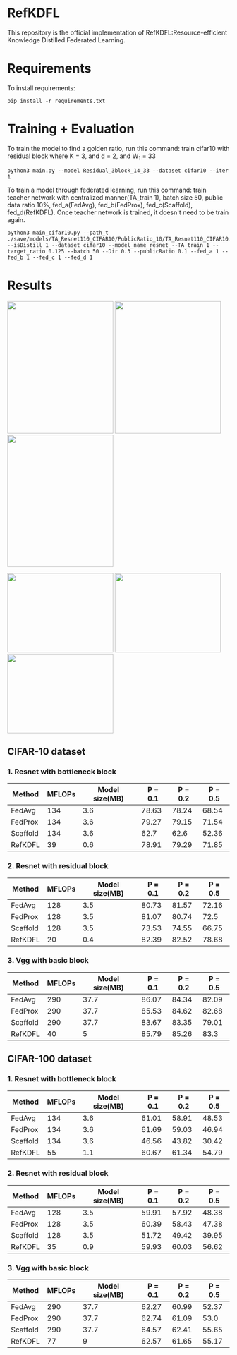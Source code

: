 # RefKDFL
This repository is the official implementation of RefKDFL:Resource-efficient Knowledge Distilled Federated Learning.

# Requirements
To install requirements:

```setup
pip install -r requirements.txt
```

# Training + Evaluation

To train the model to find a golden ratio, run this command: train cifar10 with residual block where K = 3, and d = 2, and W<sub>1</sub> = 33
```train model
python3 main.py --model Residual_3block_14_33 --dataset cifar10 --iter 1
```

To train a model through federated learning, run this command: train teacher network with centralized manner(TA_train 1), batch size 50, public data ratio 10%, fed_a(FedAvg), fed_b(FedProx), fed_c(Scaffold), fed_d(RefKDFL). Once teacher network is trained, it doesn't need to be train again.
```train FL
python3 main_cifar10.py --path_t ./save/models/TA_Resnet110_CIFAR10/PublicRatio_10/TA_Resnet110_CIFAR10.pth --isDistill 1 --dataset cifar10 --model_name resnet --TA_train 1 --target_ratio 0.125 --batch 50 --Dir 0.3 --publicRatio 0.1 --fed_a 1 --fed_b 1 --fed_c 1 --fed_d 1
```

# Results
<p float="left">
<img src="https://user-images.githubusercontent.com/91996704/236240591-65b5f062-796b-4261-878a-0e28ff89d714.PNG" width="240" height="300">
<img src="https://user-images.githubusercontent.com/91996704/236240614-d84af1d3-931f-4d9b-99fe-5219be0e4655.PNG" width="240" height="300">
<img src="https://user-images.githubusercontent.com/91996704/236240486-75d63bc3-941c-495a-b5c5-bbb7fa4e4941.PNG" width="240" height="300">
</p>

<p float="left">
<img src="https://user-images.githubusercontent.com/91996704/236241012-ff19a62b-44dd-4220-951c-2a489c22c3d8.PNG" width="240" height="180">
<img src="https://user-images.githubusercontent.com/91996704/236241056-e0cd8a20-0bfd-43b4-b3b0-8e6620cca393.PNG" width="240" height="180">
<img src="https://user-images.githubusercontent.com/91996704/236241092-d887c037-946f-4240-954b-282acf83241b.PNG" width="240" height="180">
</p>

## CIFAR-10 dataset
### 1. Resnet with bottleneck block
| Method   | MFLOPs  | Model size(MB) |P = 0.1 |P = 0.2 | P = 0.5| 
| ---------|-------- | -------------- |------- |------- |------- |
| FedAvg   |  134    |      3.6       |  78.63 |  78.24 |  68.54 |
| FedProx  |  134    |      3.6       |  79.27 |  79.15 |  71.54 |
| Scaffold |  134    |      3.6       |  62.7  |  62.6  |  52.36 |
| RefKDFL  |   39    |      0.6       |  78.91 |  79.29 |  71.85 |

### 2. Resnet with residual block
| Method   | MFLOPs  | Model size(MB) |P = 0.1 |P = 0.2 | P = 0.5| 
| ---------|-------- | -------------- |------- |------- |------- |
| FedAvg   |  128    |      3.5       |  80.73 |  81.57 |  72.16 |
| FedProx  |  128    |      3.5       |  81.07 |  80.74 |  72.5  |
| Scaffold |  128    |      3.5       |  73.53 |  74.55 |  66.75 |
| RefKDFL  |   20    |      0.4       |  82.39 |  82.52 |  78.68 |

### 3. Vgg with basic block
| Method   | MFLOPs  | Model size(MB) |P = 0.1 |P = 0.2 | P = 0.5| 
| ---------|-------- | -------------- |------- |------- |------- |
| FedAvg   |  290    |      37.7      |  86.07 |  84.34 |  82.09 |
| FedProx  |  290    |      37.7      |  85.53 |  84.62 |  82.68 |
| Scaffold |  290    |      37.7      |  83.67 |  83.35 |  79.01 |
| RefKDFL  |   40    |      5         |  85.79 |  85.26 |  83.3  |


## CIFAR-100 dataset
### 1. Resnet with bottleneck block
| Method   | MFLOPs  | Model size(MB) |P = 0.1 |P = 0.2 | P = 0.5| 
| ---------|-------- | -------------- |------- |------- |------- |
| FedAvg   |  134    |      3.6       |  61.01 |  58.91 |  48.53 |
| FedProx  |  134    |      3.6       |  61.69 |  59.03 |  46.94 |
| Scaffold |  134    |      3.6       |  46.56 |  43.82 |  30.42 |
| RefKDFL  |   55    |      1.1       |  60.67 |  61.34 |  54.79 |

### 2. Resnet with residual block
| Method   | MFLOPs  | Model size(MB) |P = 0.1 |P = 0.2 | P = 0.5| 
| ---------|-------- | -------------- |------- |------- |------- |
| FedAvg   |  128    |      3.5       |  59.91 |  57.92 |  48.38 |
| FedProx  |  128    |      3.5       |  60.39 |  58.43 |  47.38 |
| Scaffold |  128    |      3.5       |  51.72 |  49.42 |  39.95 |
| RefKDFL  |   35    |      0.9       |  59.93 |  60.03 |  56.62 |

### 3. Vgg with basic block
| Method   | MFLOPs  | Model size(MB) |P = 0.1 |P = 0.2 | P = 0.5| 
| ---------|-------- | -------------- |------- |------- |------- |
| FedAvg   |  290    |      37.7      |  62.27 |  60.99 |  52.37 |
| FedProx  |  290    |      37.7      |  62.74 |  61.09 |  53.0  |
| Scaffold |  290    |      37.7      |  64.57 |  62.41 |  55.65 |
| RefKDFL  |   77    |      9         |  62.57 |  61.65 |  55.17 |

